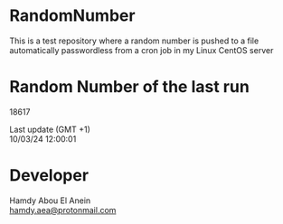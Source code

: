 # RandomNumber    
This is a test repository where a random number is pushed to a file automatically passwordless from a cron job in my Linux CentOS server    
# Random Number of the last run   
18617
      
Last update (GMT +1)    
10/03/24 12:00:01
# Developer    
Hamdy Abou El Anein   
hamdy.aea@protonmail.com
